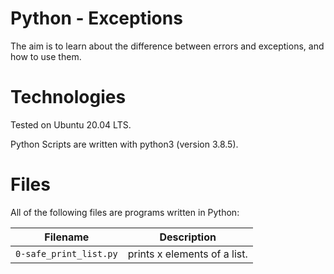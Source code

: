 # Python - Exceptions

The aim is to learn about the difference between errors and exceptions, and how to use them.

# Technologies

Tested on Ubuntu 20.04 LTS.

Python Scripts are written with python3 (version 3.8.5).

# Files

All of the following files are programs written in Python:

| Filename                       | Description
|:------------------------------:| -----------------------------------------------------------------------------------------
| `0-safe_print_list.py` | prints x elements of a list.
